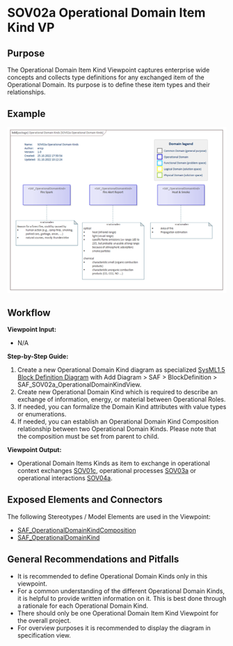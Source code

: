 # SOV02a Operational Domain Item Kind VP

## Purpose
The Operational Domain Item Kind Viewpoint captures enterprise wide concepts and collects type definitions for any exchanged item of the Operational Domain. Its purpose is to define these item types and their relationships.

## Example
![SOV02a](../pics/SOV02a-example.png)

## Workflow
**Viewpoint Input:**
* N/A

**Step-by-Step Guide:**
1.	Create a new Operational Domain Kind diagram as specialized [SysML1.5 Block Definition Diagram](https://sparxsystems.com/enterprise_architect_user_guide/16.1/modeling_languages/block_definition_diagrams.html) with Add Diagram > SAF > BlockDefinition > SAF_SOV02a_OperationalDomainKindView.
2.	Create new Operational Domain Kind which is required to describe an exchange of information, energy, or material between Operational Roles.
3.	If needed, you can formalize the Domain Kind attributes with value types or enumerations.
4.	If needed, you can establish an Operational Domain Kind Composition relationship between two Operational Domain Kinds. Please note that the composition must be set from parent to child.

**Viewpoint Output:**
* Operational Domain Items Kinds as item to exchange in operational context exchanges [SOV01c](Operational-Context-Exchange-Viewpoint.md), operational processes [SOV03a](Operational-Process-Viewpoint.md) or operational interactions [SOV04a](Operational-Interaction-Viewpoint.md).

## Exposed Elements and Connectors
The following Stereotypes / Model Elements are used in the Viewpoint:
* [SAF_OperationalDomainKindComposition](https://github.com/GfSE/SAF-Specification/blob/TdSE2023/stereotypes.md#SAF_OperationalDomainKindComposition)
* [SAF_OperationalDomainKind](https://github.com/GfSE/SAF-Specification/blob/TdSE2023/stereotypes.md#SAF_OperationalDomainKind)

## General Recommendations and Pitfalls
* It is recommended to define Operational Domain Kinds only in this viewpoint.
* For a common understanding of the different Operational Domain Kinds, it is helpful to provide written information on it. This is best done through a rationale for each Operational Domain Kind.
* There should only be one Operational Domain Item Kind Viewpoint for the overall project.
* For overview purposes it is recommended to display the diagram in specification view.
